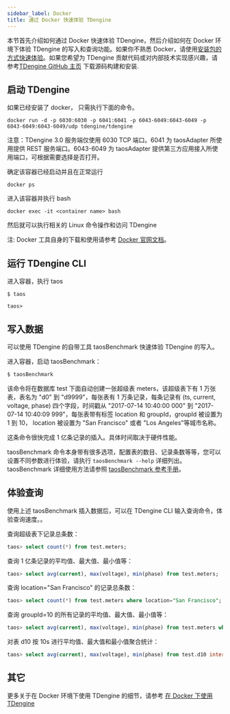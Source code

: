 ```yaml
---
sidebar_label: Docker
title: 通过 Docker 快速体验 TDengine
---
```


本节首先介绍如何通过 Docker 快速体验 TDengine，然后介绍如何在 Docker 环境下体验 TDengine 的写入和查询功能。如果你不熟悉 Docker，请使用[安装包的方式快速体验](../../get-started/package/)。如果您希望为 TDengine 贡献代码或对内部技术实现感兴趣，请参考[TDengine GitHub 主页](https://github.com/taosdata/TDengine) 下载源码构建和安装.

## 启动 TDengine

如果已经安装了 docker， 只需执行下面的命令。

```shell
docker run -d -p 6030:6030 -p 6041:6041 -p 6043-6049:6043-6049 -p 6043-6049:6043-6049/udp tdengine/tdengine
```

注意：TDengine 3.0 服务端仅使用 6030 TCP 端口。6041 为 taosAdapter 所使用提供 REST 服务端口。6043-6049 为 taosAdapter 提供第三方应用接入所使用端口，可根据需要选择是否打开。

确定该容器已经启动并且在正常运行

```shell
docker ps
```

进入该容器并执行 bash

```shell
docker exec -it <container name> bash
```

然后就可以执行相关的 Linux 命令操作和访问 TDengine

注: Docker 工具自身的下载和使用请参考 [Docker 官网文档](https://docs.docker.com/get-docker/)。

## 运行 TDengine CLI

进入容器，执行 taos 

```
$ taos

taos> 

```

## 写入数据

可以使用 TDengine 的自带工具 taosBenchmark 快速体验 TDengine 的写入。

进入容器，启动 taosBenchmark：

   ```bash
   $ taosBenchmark
   
   ```

   该命令将在数据库 test 下面自动创建一张超级表 meters，该超级表下有 1 万张表，表名为 "d0" 到 "d9999"，每张表有 1 万条记录，每条记录有 (ts, current, voltage, phase) 四个字段，时间戳从 "2017-07-14 10:40:00 000" 到 "2017-07-14 10:40:09 999"，每张表带有标签 location 和 groupId，groupId 被设置为 1 到 10， location 被设置为 "San Francisco" 或者 "Los Angeles"等城市名称。

   这条命令很快完成 1 亿条记录的插入。具体时间取决于硬件性能。

   taosBenchmark 命令本身带有很多选项，配置表的数目、记录条数等等，您可以设置不同参数进行体验，请执行 `taosBenchmark --help` 详细列出。taosBenchmark 详细使用方法请参照 [taosBenchmark 参考手册](../../reference/taosbenchmark)。

## 体验查询

使用上述 taosBenchmark 插入数据后，可以在 TDengine CLI 输入查询命令，体验查询速度。。

查询超级表下记录总条数：

```sql
taos> select count(*) from test.meters;
```

查询 1 亿条记录的平均值、最大值、最小值等：

```sql
taos> select avg(current), max(voltage), min(phase) from test.meters;
```

查询 location="San Francisco" 的记录总条数：

```sql
taos> select count(*) from test.meters where location="San Francisco";
```

查询 groupId=10 的所有记录的平均值、最大值、最小值等：

```sql
taos> select avg(current), max(voltage), min(phase) from test.meters where groupId=10;
```

对表 d10 按 10s 进行平均值、最大值和最小值聚合统计：

```sql
taos> select avg(current), max(voltage), min(phase) from test.d10 interval(10s);
```

## 其它

更多关于在 Docker 环境下使用 TDengine 的细节，请参考 [在 Docker 下使用 TDengine](../../reference/docker)
